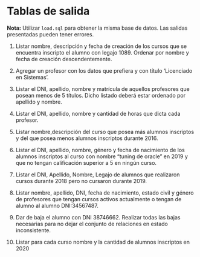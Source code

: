 # Tablas de salida

**Nota:** Utilizar ``load.sql`` para obtener la misma base de datos. Las salidas presentadas pueden tener errores.


1. Listar nombre, descripción y fecha de creación de los cursos que se encuentra inscripto el alumno con legajo 1089. Ordenar por nombre y fecha de creación descendentemente.


2. Agregar un profesor con los datos que prefiera y con título ‘Licenciado en Sistemas’.


3. Listar el DNI, apellido, nombre y matrícula de aquellos profesores que posean menos de 5 títulos. Dicho listado deberá estar ordenado por apellido y nombre.


4. Listar el DNI, apellido, nombre y cantidad de horas que dicta cada profesor.


5. Listar nombre,descripción del curso que posea más alumnos inscriptos y del que posea menos alumnos inscriptos durante 2016.


6. Listar el DNI, apellido, nombre, género y fecha de nacimiento de los alumnos inscriptos al curso con nombre “tuning de oracle” en 2019 y que no tengan calificación superior a 5 en ningún curso.


7. Listar el DNI, Apellido, Nombre, Legajo de alumnos que realizaron cursos durante 2018 pero no cursaron durante 2019.


8. Listar nombre, apellido, DNI, fecha de nacimiento, estado civil y género de profesores que tengan cursos activos actualmente o tengan de alumno al alumno DNI:34567487.


9. Dar de baja el alumno con DNI 38746662. Realizar todas las bajas necesarias para no dejar el conjunto de relaciones en estado inconsistente.


10. Listar para cada curso nombre y la cantidad de alumnos inscriptos en 2020